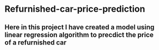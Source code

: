 # Refurnished-car-price-prediction
## Here in this project I have created a model using linear regression algorithm to precdict the price of a refurnished car   
